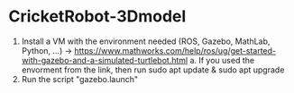 # CricketRobot-3Dmodel

1. Install a VM with the environment needed (ROS, Gazebo, MathLab, Python, ...) -> https://www.mathworks.com/help/ros/ug/get-started-with-gazebo-and-a-simulated-turtlebot.html
  a. If you used the envorment from the link, then run sudo apt update & sudo apt upgrade
2. Run the script "gazebo.launch"
